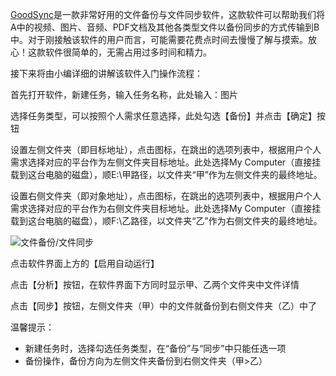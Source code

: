 [GoodSync](https://www.ruanfa.cn/software/56)是一款非常好用的文件备份与文件同步软件，这款软件可以帮助我们将A中的视频、图片、音频、PDF文档及其他各类型文件以备份同步的方式传输到B中。对于刚接触该软件的用户而言，可能需要花费点时间去慢慢了解与摸索。放心！这款软件很简单的，无需占用过多时间和精力。

接下来将由小编详细的讲解该软件入门操作流程：

首先打开软件，新建任务，输入任务名称，此处输入：图片

选择任务类型，可以按照个人需求任意选择，此处勾选【备份】并点击【确定】按钮

设置左侧文件夹（即目标地址），点击图标，在跳出的选项列表中，根据用户个人需求选择对应的平台作为左侧文件夹目标地址。此处选择My Computer（直接挂载到这台电脑的磁盘），顺E:\甲路径，以文件夹“甲”作为左侧文件夹的最终地址。

设置右侧文件夹（即对象地址），点击图标，在跳出的选项列表中，根据用户个人需求选择对应的平台作为右侧文件夹目标地址。此处选择My Computer（直接挂载到这台电脑的磁盘），顺F:\乙路径，以文件夹“乙”作为右侧文件夹的最终地址。

![文件备份/文件同步](https://ruanfa-prod.oss-cn-shanghai.aliyuncs.com/fanruan/image/2020/2/7/d68e1a0c-c816-4e1e-8a8b-7630d5f2930d.png "文件备份/文件同步")  

点击软件界面上方的【启用自动运行】

点击【分析】按钮，在软件界面下方同时显示甲、乙两个文件夹中文件详情

点击【同步】按钮，左侧文件夹（甲）中的文件就备份到右侧文件夹（乙）中了

温馨提示：

- 新建任务时，选择勾选任务类型，在“备份”与“同步”中只能任选一项
- 备份操作，备份方向为左侧文件夹备份到右侧文件夹（甲>乙）